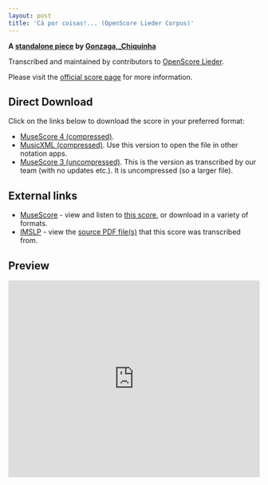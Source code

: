 ```yaml
---
layout: post
title: 'Cá por coisas!... (OpenScore Lieder Corpus)'
---
```


__A [standalone piece](https://fourscoreandmore.org/openscore/lieder/Gonzaga%2C_Chiquinha/_/) by [Gonzaga,_Chiquinha](https://fourscoreandmore.org/openscore/lieder/Gonzaga%2C_Chiquinha)__

Transcribed and maintained by contributors to [OpenScore Lieder].

Please visit the [official score page] for more information.

[official score page]: https://musescore.com/openscore-lieder-corpus/scores/6609847
[OpenScore Lieder]: https://musescore.com/openscore-lieder-corpus

## Direct Download

Click on the links below to download the score in your preferred format:
- [MuseScore 4 (compressed)](https://fourscoreandmore.org/openscore/lieder/Gonzaga%2C_Chiquinha/_/C%C3%A1_por_coisas%21.mscz).
- [MusicXML (compressed)](https://fourscoreandmore.org/openscore/lieder/Gonzaga%2C_Chiquinha/_/C%C3%A1_por_coisas%21.mxl). Use this version to open the file in other notation apps.
- [MuseScore 3 (uncompressed)](https://raw.githubusercontent.com/OpenScore/Lieder/refs/heads/main/scores/Gonzaga%2C_Chiquinha/_/C%C3%A1_por_coisas%21/lc6609847.mscx). This is the version as transcribed by our team (with no updates etc.). It is uncompressed (so a larger file).

## External links

- [MuseScore] - view and listen to [this score][MuseScore], or download in a variety of formats.
- [IMSLP] - view the [source PDF file(s)][IMSLP] that this score was transcribed from.

[MuseScore]: https://musescore.com/score/6609847
[IMSLP]: https://imslp.org/wiki/Special:ReverseLookup/606009

## Preview

<iframe width="100%" height="394" src="https://musescore.com/openscore-lieder-corpus/scores/6609847/embed" frameborder="0" allowfullscreen allow="autoplay; fullscreen"></iframe>
